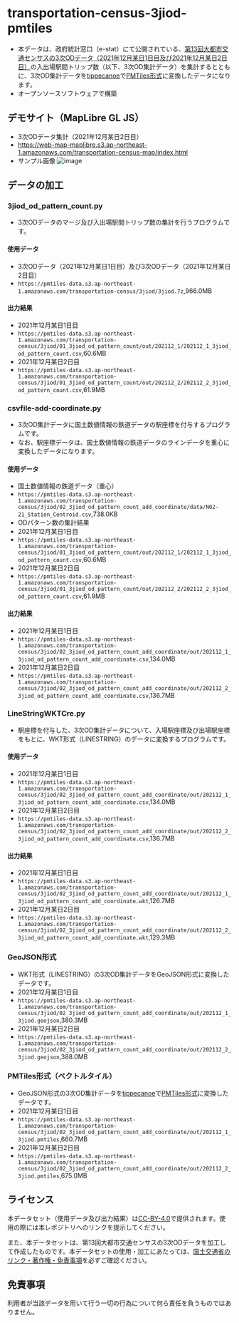 # transportation-census-3jiod-pmtiles
- 本データは、政府統計窓口（e-stat）にて公開されている、[第13回大都市交通センサスの3次ODデータ（2021年12月某日1日目及び2021年12月某日2日目）](https://www.e-stat.go.jp/stat-search/files?page=1&toukei=00600020&tstat=000001103355)の入出場駅間トリップ数（以下、3次OD集計データ）を集計するとともに、3次OD集計データを[tippecanoe](https://github.com/felt/tippecanoe)で[PMTiles形式](https://github.com/protomaps/PMTiles)に変換したデータになります。
- オープンソースソフトウェアで構築

## デモサイト（MapLibre GL JS）
- 3次ODデータ集計（2021年12月某日2日目）
- https://web-map-maplibre.s3.ap-northeast-1.amazonaws.com/transportation-census-map/index.html
- サンプル画像
![image](https://user-images.githubusercontent.com/71203808/232016307-b0e54eb0-0108-4e31-9ee9-4ef519ba187f.png)

## データの加工
### 3jiod_od_pattern_count.py
- 3次ODデータのマージ及び入出場駅間トリップ数の集計を行うプログラムです。
#### 使用データ
- 3次ODデータ（2021年12月某日1日目）及び3次ODデータ（2021年12月某日2日目）
- `https://pmtiles-data.s3.ap-northeast-1.amazonaws.com/transportation-census/3jiod/3jiod.7z`,966.0MB
#### 出力結果
- 2021年12月某日1日目
- `https://pmtiles-data.s3.ap-northeast-1.amazonaws.com/transportation-census/3jiod/01_3jiod_od_pattern_count/out/202112_1/202112_1_3jiod_od_pattern_count.csv`,60.6MB
- 2021年12月某日2日目
- `https://pmtiles-data.s3.ap-northeast-1.amazonaws.com/transportation-census/3jiod/01_3jiod_od_pattern_count/out/202112_2/202112_2_3jiod_od_pattern_count.csv`,61.9MB

### csvfile-add-coordinate.py
- 3次OD集計データに国土数値情報の鉄道データの駅座標を付与するプログラムです。
- なお、駅座標データは、国土数値情報の鉄道データのラインデータを重心に変換したデータになります。
#### 使用データ
- 国土数値情報の鉄道データ（重心）
- `https://pmtiles-data.s3.ap-northeast-1.amazonaws.com/transportation-census/3jiod/02_3jiod_od_pattern_count_add_coordinate/data/N02-21_Station_Centroid.csv`,738.0KB
- ODパターン数の集計結果
- 2021年12月某日1日目
- `https://pmtiles-data.s3.ap-northeast-1.amazonaws.com/transportation-census/3jiod/01_3jiod_od_pattern_count/out/202112_1/202112_1_3jiod_od_pattern_count.csv`,60.6MB
- 2021年12月某日2日目
- `https://pmtiles-data.s3.ap-northeast-1.amazonaws.com/transportation-census/3jiod/01_3jiod_od_pattern_count/out/202112_2/202112_2_3jiod_od_pattern_count.csv`,61.9MB
#### 出力結果
- 2021年12月某日1日目
- `https://pmtiles-data.s3.ap-northeast-1.amazonaws.com/transportation-census/3jiod/02_3jiod_od_pattern_count_add_coordinate/out/202112_1_3jiod_od_pattern_count_add_coordinate.csv`,134.0MB
- 2021年12月某日2日目
- `https://pmtiles-data.s3.ap-northeast-1.amazonaws.com/transportation-census/3jiod/02_3jiod_od_pattern_count_add_coordinate/out/202112_2_3jiod_od_pattern_count_add_coordinate.csv`,136.7MB

### LineStringWKTCre.py
- 駅座標を付与した、3次OD集計データについて、入場駅座標及び出場駅座標をもとに、WKT形式（LINESTRING）のデータに変換するプログラムです。
#### 使用データ
- 2021年12月某日1日目
- `https://pmtiles-data.s3.ap-northeast-1.amazonaws.com/transportation-census/3jiod/02_3jiod_od_pattern_count_add_coordinate/out/202112_1_3jiod_od_pattern_count_add_coordinate.csv`,134.0MB
- 2021年12月某日2日目
- `https://pmtiles-data.s3.ap-northeast-1.amazonaws.com/transportation-census/3jiod/02_3jiod_od_pattern_count_add_coordinate/out/202112_2_3jiod_od_pattern_count_add_coordinate.csv`,136.7MB
#### 出力結果
- 2021年12月某日1日目
- `https://pmtiles-data.s3.ap-northeast-1.amazonaws.com/transportation-census/3jiod/02_3jiod_od_pattern_count_add_coordinate/out/202112_1_3jiod_od_pattern_count_add_coordinate.wkt`,126.7MB
- 2021年12月某日2日目
- `https://pmtiles-data.s3.ap-northeast-1.amazonaws.com/transportation-census/3jiod/02_3jiod_od_pattern_count_add_coordinate/out/202112_2_3jiod_od_pattern_count_add_coordinate.wkt`,129.3MB

### GeoJSON形式
- WKT形式（LINESTRING）の3次OD集計データをGeoJSON形式に変換したデータです。
- 2021年12月某日1日目
- `https://pmtiles-data.s3.ap-northeast-1.amazonaws.com/transportation-census/3jiod/02_3jiod_od_pattern_count_add_coordinate/out/202112_1_3jiod.geojson`,380.3MB
- 2021年12月某日2日目
- `https://pmtiles-data.s3.ap-northeast-1.amazonaws.com/transportation-census/3jiod/02_3jiod_od_pattern_count_add_coordinate/out/202112_2_3jiod.geojson`,388.0MB

### PMTiles形式（ベクトルタイル）
- GeoJSON形式の3次OD集計データを[tippecanoe](https://github.com/felt/tippecanoe)で[PMTiles形式](https://github.com/protomaps/PMTiles)に変換したデータです。
- 2021年12月某日1日目
- `https://pmtiles-data.s3.ap-northeast-1.amazonaws.com/transportation-census/3jiod/02_3jiod_od_pattern_count_add_coordinate/out/202112_1_3jiod.pmtiles`,660.7MB
- 2021年12月某日2日目
- `https://pmtiles-data.s3.ap-northeast-1.amazonaws.com/transportation-census/3jiod/02_3jiod_od_pattern_count_add_coordinate/out/202112_2_3jiod.pmtiles`,675.0MB

## ライセンス
本データセット（使用データ及び出力結果）は[CC-BY-4.0](https://github.com/shi-works/traffic-accident-pmtiles/blob/main/LICENSE)で提供されます。使用の際には本レポジトリへのリンクを提示してください。

また、本データセットは、第13回大都市交通センサスの3次ODデータを加工して作成したものです。本データセットの使用・加工にあたっては、[国土交通省のリンク・著作権・免責事項](https://www.mlit.go.jp/link.html)を必ずご確認ください。

## 免責事項
利用者が当該データを用いて行う一切の行為について何ら責任を負うものではありません。
